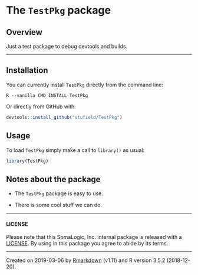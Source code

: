 
<!-- README.md is generated from README.Rmd. Please edit that file -->

# The `TestPkg` package

## Overview

Just a test package to debug devtools and builds.

-----

## Installation

You can currently install `TestPkg` directly from the command line:

    R --vanilla CMD INSTALL TestPkg

Or directly from GitHub with:

``` r
devtools::install_github("stufield/TestPkg")
```

## Usage

To load `TestPkg` simply make a call to `library()` as usual:

``` r
library(TestPkg)
```

## Notes about the package

  - The `TestPkg` package is easy to use.

  - There is some cool stuff we can do.

-----

#### LICENSE

Please note that this SomaLogic, Inc. internal package is released with
a [LICENSE](LICENSE). By using in this package you agree to abide by its
terms.

-----

Created on 2019-03-06 by
[Rmarkdown](https://github.com/rstudio/rmarkdown) (v1.11) and R version
3.5.2 (2018-12-20).
